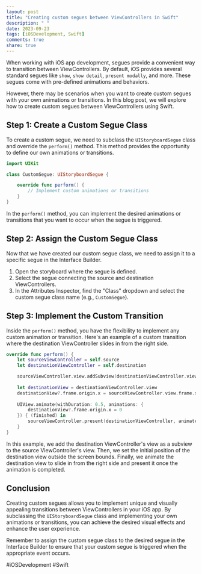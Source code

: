 ```yaml
---
layout: post
title: "Creating custom segues between ViewControllers in Swift"
description: " "
date: 2023-09-23
tags: [iOSDevelopment, Swift]
comments: true
share: true
---
```


When working with iOS app development, segues provide a convenient way to transition between ViewControllers. By default, iOS provides several standard segues like `show`, `show detail`, `present modally`, and more. These segues come with pre-defined animations and behaviors.

However, there may be scenarios when you want to create custom segues with your own animations or transitions. In this blog post, we will explore how to create custom segues between ViewControllers using Swift.

## Step 1: Create a Custom Segue Class

To create a custom segue, we need to subclass the `UIStoryboardSegue` class and override the `perform()` method. This method provides the opportunity to define our own animations or transitions.

```swift
import UIKit

class CustomSegue: UIStoryboardSegue {

    override func perform() {
        // Implement custom animations or transitions
    }
}
```

In the `perform()` method, you can implement the desired animations or transitions that you want to occur when the segue is triggered.

## Step 2: Assign the Custom Segue Class

Now that we have created our custom segue class, we need to assign it to a specific segue in the Interface Builder.

1. Open the storyboard where the segue is defined.
2. Select the segue connecting the source and destination ViewControllers.
3. In the Attributes Inspector, find the "Class" dropdown and select the custom segue class name (e.g., `CustomSegue`).

## Step 3: Implement the Custom Transition

Inside the `perform()` method, you have the flexibility to implement any custom animation or transition. Here's an example of a custom transition where the destination ViewController slides in from the right side.

```swift
override func perform() {
    let sourceViewController = self.source
    let destinationViewController = self.destination

    sourceViewController.view.addSubview(destinationViewController.view)
    
    let destinationView = destinationViewController.view
    destinationView?.frame.origin.x = sourceViewController.view.frame.size.width
    
    UIView.animate(withDuration: 0.5, animations: {
        destinationView?.frame.origin.x = 0
    }) { (finished) in
        sourceViewController.present(destinationViewController, animated: false, completion: nil)
    }
}
```

In this example, we add the destination ViewController's view as a subview to the source ViewController's view. Then, we set the initial position of the destination view outside the screen bounds. Finally, we animate the destination view to slide in from the right side and present it once the animation is completed.

## Conclusion

Creating custom segues allows you to implement unique and visually appealing transitions between ViewControllers in your iOS app. By subclassing the `UIStoryboardSegue` class and implementing your own animations or transitions, you can achieve the desired visual effects and enhance the user experience.

Remember to assign the custom segue class to the desired segue in the Interface Builder to ensure that your custom segue is triggered when the appropriate event occurs.

#iOSDevelopment #Swift
